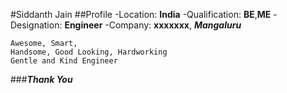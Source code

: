 #Siddanth Jain
##Profile
-Location: **India**
-Qualification: **BE**,**ME**
-Designation: **Engineer**
-Company: **xxxxxxx**, ***Mangaluru***
```
Awesome, Smart,
Handsome, Good Looking, Hardworking
Gentle and Kind Engineer
```
###***Thank You***
